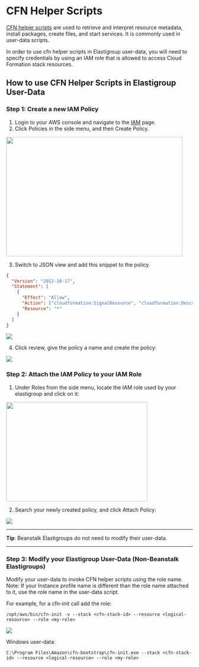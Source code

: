 # CFN Helper Scripts

[CFN helper scripts](https://docs.aws.amazon.com/AWSCloudFormation/latest/UserGuide/cfn-helper-scripts-reference.html) are used to retrieve and interpret resource metadata, install packages, create files, and start services. It is commonly used in user-data scripts.

In order to use cfn helper scripts in Elastigroup user-data, you will need to specify credentials by using an IAM role that is allowed to access Cloud Formation stack resources.

## How to use CFN Helper Scripts in Elastigroup User-Data

### Step 1: Create a new IAM Policy

1. Login to your AWS console and navigate to the [IAM](https://console.aws.amazon.com/iam) page.
2. Click Policies in the side menu, and then Create Policy.

<img src="/tools-and-provisioning/_media/cfn-helper-scripts_1.png" width="476" height="321" />

3. Switch to JSON view and add this snippet to the policy.

```json
{
  "Version": "2012-10-17",
  "Statement": [
    {
      "Effect": "Allow",
      "Action": ["cloudformation:SignalResource", "cloudformation:DescribeStackResource"],
      "Resource": "*"
    }
  ]
}
```

<img src="/tools-and-provisioning/_media/cfn-helper-scripts_2.png" />

4. Click review, give the policy a name and create the policy:

<img src="/tools-and-provisioning/_media/cfn-helper-scripts_3.png" />

### Step 2: Attach the IAM Policy to your IAM Role

1. Under Roles from the side menu, locate the IAM role used by your elastigroup and click on it:

<img src="/tools-and-provisioning/_media/cfn-helper-scripts_4.png" width="381" height="267" />

2. Search your newly created policy, and click Attach Policy:

<img src="/tools-and-provisioning/_media/cfn-helper-scripts_5.png" />

---

**Tip**: Beanstalk Elastigroups do not need to modify their user-data.

---

### Step 3: Modify your Elastigroup User-Data (Non-Beanstalk Elastigroups)

Modify your user-data to invoke CFN helper scripts using the role name. Note: If your Instance profile name is different than the role name attached to it, use the role name in the user-data script.

For example, for a cfn-init call add the role:

```
/opt/aws/bin/cfn-init -v --stack <cfn-stack-id> --resource <logical-resource> --role <my-role>
```

<img src="/tools-and-provisioning/_media/cfn-helper-scripts_6.png" />

Windows user-data:

```
C:\Program Files\Amazon\cfn-bootstrap\cfn-init.exe --stack <cfn-stack-id> --resource <logical-resource> --role <my-role>
```

